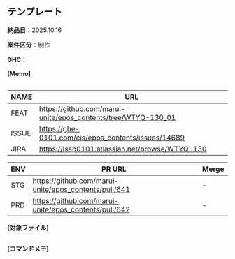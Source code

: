 ## テンプレート

__納品日__：2025.10.16

__案件区分__：制作

__GHC__：

__[Memo]__
```
```

| NAME | URL |
| --- | --- |
| FEAT | https://github.com/marui-unite/epos_contents/tree/WTYQ-130_01 |
| ISSUE| https://ghe-0101.com/cis/epos_contents/issues/14689 |
| JIRA | https://lsap0101.atlassian.net/browse/WTYQ-130

| ENV | PR URL | Merge |
| --- | --- | --- |
| STG| https://github.com/marui-unite/epos_contents/pull/641 | - |
| PRD | https://github.com/marui-unite/epos_contents/pull/642 | - |


__[対象ファイル]__
```
```

__[コマンドメモ]__
```
```
